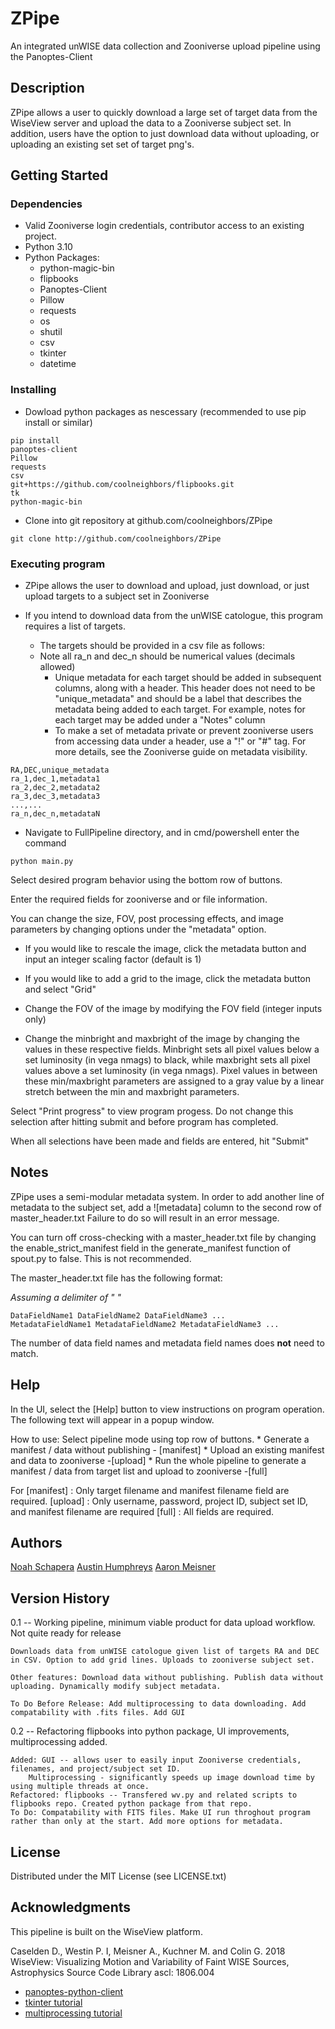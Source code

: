 # ZPipe

An integrated unWISE data collection and Zooniverse upload pipeline using the Panoptes-Client
## Description
ZPipe allows a user to quickly download a large set of target data from the WiseView server and upload the data to a Zooniverse subject set. In addition, users have the option to just download data without uploading, or uploading an existing set set of target png's. 
## Getting Started
### Dependencies
* Valid Zooniverse login credentials, contributor access to an existing project. 
* Python 3.10
* Python Packages:
	* python-magic-bin
	* flipbooks
	* Panoptes-Client
	* Pillow
	* requests
	* os
	* shutil
	* csv
	* tkinter
	* datetime
### Installing
* Dowload python packages as nescessary (recommended to use pip install or similar)
``` 
pip install
panoptes-client
Pillow
requests
csv
git+https://github.com/coolneighbors/flipbooks.git
tk
python-magic-bin
```
* Clone into git repository at github.com/coolneighbors/ZPipe
```
git clone http://github.com/coolneighbors/ZPipe
```

### Executing program
* ZPipe allows the user to download and upload, just download, or just upload targets to a subject set in Zooniverse

* If you intend to download data from the unWISE catologue, this program requires a list of targets.
	* The targets should be provided in a csv file as follows:
	* Note all ra_n and dec_n should be numerical values (decimals allowed)
        * Unique metadata for each target should be added in subsequent columns, along with a header. This header does not need to be "unique_metadata" and should be a label that describes the metadata being added to each target. For example, notes for each target may be added under a "Notes" column
        * To make a set of metadata private or prevent zooniverse users from accessing data under a header, use a "!" or "#" tag. For more details, see the Zooniverse guide on metadata visibility.
```
RA,DEC,unique_metadata
ra_1,dec_1,metadata1
ra_2,dec_2,metadata2
ra_3,dec_3,metadata3
...,...
ra_n,dec_n,metadataN
```

* Navigate to FullPipeline directory, and in cmd/powershell enter the command
```
python main.py
```

Select desired program behavior using the bottom row of buttons.

Enter the required fields for zooniverse and or file information.

You can change the size, FOV, post processing effects, and image parameters by changing options under the "metadata" option. 

* If you would like to rescale the image, click the metadata button and input an integer scaling factor (default is 1)

* If you would like to add a grid to the image, click the metadata button and select "Grid"

* Change the FOV of the image by modifying the FOV field (integer inputs only)

* Change the minbright and maxbright of the image by changing the values in these respective fields. Minbright sets all pixel values below a set luminosity (in vega nmags) to black, while maxbright sets all pixel values above a set luminosity (in vega nmags). Pixel values in between these min/maxbright parameters are assigned to a gray value by a linear stretch between the min and maxbright parameters. 

Select "Print progress" to view program progess. Do not change this selection after hitting submit and before program has completed. 

When all selections have been made and fields are entered, hit "Submit"

## Notes

ZPipe uses a semi-modular metadata system. In order to add another line of metadata to the subject set, add a ![metadata] column to the second row of master_header.txt
Failure to do so will result in an error message.

You can turn off cross-checking with a master_header.txt file by changing the enable_strict_manifest field in the generate_manifest function of spout.py to false. This is not recommended.

The master_header.txt file has the following format:

*Assuming a delimiter of " "*
```
DataFieldName1 DataFieldName2 DataFieldName3 ...
MetadataFieldName1 MetadataFieldName2 MetadataFieldName3 ...
```
The number of data field names and metadata field names does **not** need to match.

## Help

In the UI, select the [Help] button to view instructions on program operation. The following text will appear in a popup window.

How to use: Select pipeline mode using top row of buttons. 
	* Generate a manifest / data without publishing - [manifest] 
	* Upload an existing manifest and data to zooniverse -[upload]
	* Run the whole pipeline to generate a manifest / data from target list and upload to zooniverse -[full]

For 
 [manifest]  : Only target filename and manifest filename field are required.
 [upload] : Only username, password, project ID, subject set ID, and manifest filename are required
 [full] : All fields are required.



## Authors
[Noah Schapera](https://www.linkedin.com/in/noah-schapera-86303a1b9/)
[Austin Humphreys](https://www.linkedin.com/in/austin-humphreys-b87055187/)
[Aaron Meisner](https://www.linkedin.com/in/aaron-meisner/)


## Version History

0.1 -- Working pipeline, minimum viable product for data upload workflow. Not quite ready for release
	
	Downloads data from unWISE catologue given list of targets RA and DEC in CSV. Option to add grid lines. Uploads to zooniverse subject set.
	
	Other features: Download data without publishing. Publish data without uploading. Dynamically modify subject metadata.
	
	To Do Before Release: Add multiprocessing to data downloading. Add compatability with .fits files. Add GUI

0.2 -- Refactoring flipbooks into python package, UI improvements, multiprocessing added.

    Added: GUI -- allows user to easily input Zooniverse credentials, filenames, and project/subject set ID. 
	    Multiprocessing - significantly speeds up image download time by using multiple threads at once. 
	Refactored: flipbooks -- Transfered wv.py and related scripts to flipbooks repo. Created python package from that repo. 
	To Do: Compatability with FITS files. Make UI run throghout program rather than only at the start. Add more options for metadata.
	
## License

Distributed under the MIT License (see LICENSE.txt)

## Acknowledgments
This pipeline is built on the WiseView platform.

Caselden D., Westin P. I, Meisner A., Kuchner M. and Colin G. 2018 WiseView: Visualizing Motion and Variability of Faint WISE Sources, Astrophysics Source Code Library ascl: 1806.004

* [panoptes-python-client](https://github.com/zooniverse/panoptes-python-client)
* [tkinter tutorial](https://realpython.com/python-gui-tkinter/)
* [multiprocessing tutorial](https://tutorialedge.net/python/python-multiprocessing-tutorial/)
